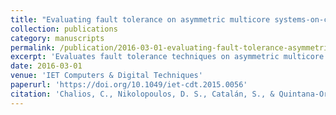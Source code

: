 ```yaml
---
title: "Evaluating fault tolerance on asymmetric multicore systems-on-chip using iso-metrics"
collection: publications
category: manuscripts
permalink: /publication/2016-03-01-evaluating-fault-tolerance-asymmetric-multicore
excerpt: 'Evaluates fault tolerance techniques on asymmetric multicore SoCs using ARM big.LITTLE processors, focusing on near-threshold voltage computing and algorithm-based fault tolerance for low-power HPC systems.'
date: 2016-03-01
venue: 'IET Computers & Digital Techniques'
paperurl: 'https://doi.org/10.1049/iet-cdt.2015.0056'
citation: 'Chalios, C., Nikolopoulos, D. S., Catalán, S., & Quintana-Ortí, E. S. (2016). &quot;Evaluating fault tolerance on asymmetric multicore systems-on-chip using iso-metrics.&quot; <i>IET Computers & Digital Techniques</i>, 10(2), 85-92. https://doi.org/10.1049/iet-cdt.2015.0056'
---
```

